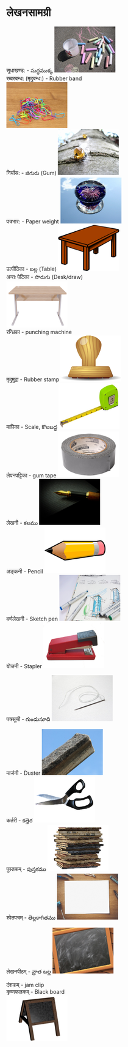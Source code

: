 # लेखनसामग्री 

सुधाखण्ड: - సుద్ధముక్క 
<img src="pictures/street-chalk.jpg" width="160" height="120" />    
रब्बरबन्ध: (मृदुबन्ध:) - Rubber band  
<img src="pictures/rubber-band.jpg" width="160" height="120" />   
निर्यास: - జిగురు (Gum)
<img src="pictures/resin.jpg" width="160" height="120" />  
पत्रभार: -  Paper weight
<img src="pictures/paperweight.jpg" width="160" height="120" />  
उत्पीठिका -  బల్ల (Table)
<img src="pictures/table.png" width="160" height="120" />   
अन्तः पेटिका -  సొరుగు (Desk/draw)   
<img src="pictures/desk.png" width="160" height="120" />    
रन्ध्रिका - punching machine   
मृदुमुद्रा - Rubber stamp
<img src="pictures/stamp.png" width="160" height="120" />    
मापिका - Scale, కొలబద్ద
<img src="pictures/measuring-tape.jpg" width="160" height="120" />   
लेपनपट्टिका - gum tape
<img src="pictures/tape.jpg" width="160" height="120" />   
लेखनी - కలము
<img src="pictures/pen.jpg" width="160" height="120" />  
अङ्कनी - Pencil
<img src="pictures/pencil.png" width="160" height="120" />    
वर्णलेखनी - Sketch pen
<img src="pictures/sketches.jpg" width="160" height="120" />   
योजनी - Stapler 
<img src="pictures/stapler.png" width="160" height="120" />  

पत्रसूची - గుండుసూది
<img src="pictures/needle.jpg" width="160" height="120" />  

मार्जनी - Duster
<img src="pictures/duster.jpg" width="160" height="120" />   
कर्तरी - కత్తెర
<img src="pictures/scissors.png" width="160" height="120" />    
पुस्तकम् - పుస్తకము
<img src="pictures/book.png" width="160" height="120" />    
श्वेतपत्रम् - తెల్లకాగితము
<img src="pictures/paper.jpg" width="160" height="120" />    

लेखनपीठम् - వ్రాత బల్ల 
<img src="pictures/school.jpg" width="160" height="120" />  

दंशकम् - jam clip    
कृष्णफलकम् - Black board    
<img src="pictures/board.png" width="160" height="120" />  


